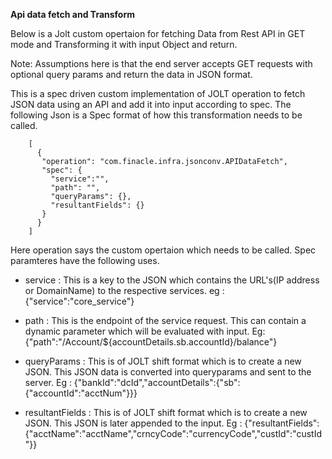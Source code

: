 **Api data fetch and Transform**

Below is a Jolt custom opertaion for fetching Data from Rest API in GET mode and Transforming it with input Object and return.

Note: Assumptions here is that the end server accepts GET requests with optional query params and return the data in JSON format.

 This is a spec driven custom implementation of JOLT operation to fetch JSON data using an API and add it into input according to spec. 
 The following Json is a Spec format of how this transformation needs to be called.
```
    [
      {
       "operation": "com.finacle.infra.jsonconv.APIDataFetch",
       "spec": {
         "service":"",
         "path": "",
         "queryParams": {},
         "resultantFields": {}
       }
      }
    ]
```
   
Here operation says the custom opertaion which needs to be called.
Spec paramteres have the following uses.

- service : This is a key to the JSON which contains the URL's(IP address or DomainName) to the respective services.
eg : {"service":"core_service"}

- path : This is the endpoint of the service request. This can contain a dynamic parameter which will be evaluated with input.
Eg: {"path":"/Account/${accountDetails.sb.accountId}/balance"} 

- queryParams : This is of JOLT shift format which is to create a new JSON. This JSON data is converted into queryparams and sent to the server.
Eg : {"bankId":"dcId","accountDetails":{"sb":{"accountId":"acctNum"}}}

- resultantFields : This is of JOLT shift format which is to create a new JSON. This JSON is later appended to the input. 
Eg : {"resultantFields":{"acctName":"acctName","crncyCode":"currencyCode","custId":"custId"}}
